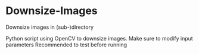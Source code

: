 # Downsize-Images
Downsize images in (sub-)directory

Python script using OpenCV to downsize images.
Make sure to modify input parameters
Recommended to test before running


